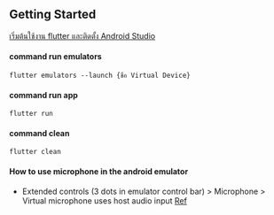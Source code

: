 ## Getting Started
[เริ่มต้นใช้งาน flutter และติดตั้ง Android Studio](https://blog.intception.me/dev/flutter/start-with-flutter.html#%E0%B9%80%E0%B8%A3%E0%B8%B4%E0%B9%88%E0%B8%A1%E0%B8%95%E0%B8%B4%E0%B8%94%E0%B8%95%E0%B8%B1%E0%B9%89%E0%B8%87-flutter)

#### command run emulators
```
flutter emulators --launch {ชื่อ Virtual Device}
```

#### command run app
```
flutter run
```

#### command clean
```
flutter clean
```

#### How to use microphone in the android emulator
- Extended controls (3 dots in emulator control bar) > Microphone > Virtual microphone uses host audio input [Ref](https://stackoverflow.com/questions/5924190/how-do-you-enable-a-microphone-input-in-the-android-emulator)


